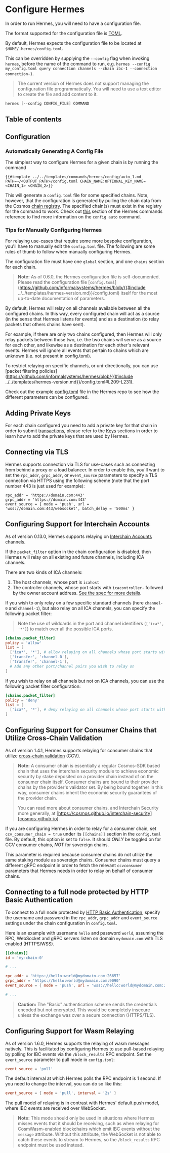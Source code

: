 # Configure Hermes

In order to run Hermes, you will need to have a configuration file.

The format supported for the configuration file is [TOML](https://toml.io/en/).

By default, Hermes expects the configuration file to be located at `$HOME/.hermes/config.toml`.

This can be overridden by supplying the `--config` flag when invoking `hermes`, before the
name of the command to run, e.g. `hermes --config my_config.toml query connection channels --chain ibc-1 --connection connection-1`.

> The current version of Hermes does not support managing the configuration file programmatically.
> You will need to use a text editor to create the file and add content to it.

```bash
hermes [--config CONFIG_FILE] COMMAND
```

## Table of contents

<!-- toc -->

## Configuration

### Automatically Generating A Config File 

The simplest way to configure Hermes for a given chain is by running the command

```shell 
{{#template ../../templates/commands/hermes/config/auto_1.md PATH=~/<OUTPUT_PATH>/config.toml CHAIN_NAME:OPTIONAL_KEY_NAME=<CHAIN_1> <CHAIN_2>}}
```

This will generate a `config.toml` file for some specified chains. Note, however, that the configuration is generated by pulling the chain data from the Cosmos [chain registry][chain-registry]. The specified chain(s) must exist in the registry for the command to work. Check out [this][config-auto-reference] section of the Hermes commands reference to find more information on the `config auto` command.

### Tips for Manually Configuring Hermes

For relaying use-cases that require some more bespoke configuration, you'll have to manually edit the `config.toml` file. The following are some rules of thumb to follow when manually configuring Hermes.

The configuration file must have one `global` section, and one `chains` section for each chain.
<!-- markdown-link-check-disable -->
> **Note:** As of 0.6.0, the Hermes configuration file is self-documented.
> Please read the configuration file [`config.toml`](https://github.com/informalsystems/hermes/blob/{{#include ../../templates/hermes-version.md}}/config.toml)
> itself for the most up-to-date documentation of parameters.


By default, Hermes will relay on all channels available between all the configured chains.
In this way, every configured chain will act as a source (in the sense that Hermes listens for events)
and as a destination (to relay packets that others chains have sent).

For example, if there are only two chains configured, then Hermes will only relay packets between those two,
i.e. the two chains will serve as a source for each other, and likewise as a destination for each other's relevant events.
Hermes will ignore all events that pertain to chains which are unknown (i.e. not present in config.toml).

To restrict relaying on specific channels, or uni-directionally, you can use [packet filtering policies](https://github.com/informalsystems/hermes/blob/{{#include ../../templates/hermes-version.md}}/config.toml#L209-L231).

Check out the example [config.toml][hermes-config] file in the Hermes repo to see how the different parameters can be configured.
<!-- markdown-link-check-enabled -->

## Adding Private Keys

For each chain configured you need to add a private key for that chain in order to submit [transactions](../commands/tx/index.md),
please refer to the [Keys](../commands/keys/index.md) sections in order to learn how to add the private keys that are used by Hermes.

## Connecting via TLS

Hermes supports connection via TLS for use-cases such as connecting from behind
a proxy or a load balancer. In order to enable this, you'll want to set the
`rpc_addr`, `grpc_addr`, or `event_source` parameters to specify a TLS
connection via HTTPS using the following scheme (note that the port number 443
is just used for example):
```
rpc_addr = 'https://domain.com:443'
grpc_addr = 'https://domain.com:443'
event_source = { mode = 'push', url = 'wss://domain.com:443/websocket', batch_delay = '500ms' }
```

## Configuring Support for Interchain Accounts

As of version 0.13.0, Hermes supports relaying on [Interchain Accounts][ica] channels.

If the `packet_filter` option in the chain configuration is disabled, then
Hermes will relay on all existing and future channels, including ICA channels.

There are two kinds of ICA channels:

1. The host channels, whose port is `icahost`
2. The controller channels, whose port starts with `icacontroller-` followed
   by the owner account address. [See the spec for more details][ica].

If you wish to only relay on a few specific standard channels (here `channel-0` and `channel-1`),
but also relay on all ICA channels, you can specify the following packet filter:

> Note the use of wildcards in the port and channel identifiers (`['ica*', '*']`)
> to match over all the possible ICA ports.

```toml
[chains.packet_filter]
policy = 'allow'
list = [
  ['ica*', '*'], # allow relaying on all channels whose port starts with `ica`
  ['transfer', 'channel-0'],
  ['transfer', 'channel-1'],
  # Add any other port/channel pairs you wish to relay on
]
```

If you wish to relay on all channels but not on ICA channels, you can use
the following packet filter configuration:

```toml
[chains.packet_filter]
policy = 'deny'
list = [
  ['ica*', '*'], # deny relaying on all channels whose port starts with `ica`
]
```

## Configuring Support for Consumer Chains that Utilize Cross-Chain Validation 

As of version 1.4.1, Hermes supports relaying for consumer chains that utilize [cross-chain validation][ccv] (CCV).

> **Note:** A consumer chain is essentially a regular Cosmos-SDK based chain that uses the interchain security
module to achieve economic security by stake deposited on a provider chain instead of on the consumer chain 
itself. Consumer chains are bound to their provider chains by the provider's validator set. By being bound 
together in this way, consumer chains inherit the economic security guarantees of the provider chain.
>
> You can read more about consumer chains, and Interchain Security more generally, at [https://cosmos.github.io/interchain-security][cosmos-github-io].

If you are configuring Hermes in order to relay for a consumer chain, set `ccv_consumer_chain = true` under its `[[chains]]` section in the `config.toml` file. 
By default, this option is set to `false`. It should *ONLY* be toggled on for CCV consumer chains, *NOT* for sovereign chains.

This parameter is required because consumer chains do not utilize the same staking module as sovereign chains.
Consumer chains must query a different gRPC endpoint in order to fetch the relevant `ccvconsumer` parameters that Hermes 
needs in order to relay on behalf of consumer chains.

## Connecting to a full node protected by HTTP Basic Authentication

To connect to a full node protected by [HTTP Basic Authentication][http-basic-auth],
specify the username and password in the `rpc_addr`, `grpc_addr` and `event_source` settings
under the chain configuration in `config.toml`.

Here is an example with username `hello` and password `world`, assuming the RPC, WebSocket and gRPC servers
listen on domain `mydomain.com` with TLS enabled (HTTPS/WSS).

```toml
[[chains]]
id = 'my-chain-0'

# ...

rpc_addr = 'https://hello:world@mydomain.com:26657'
grpc_addr = 'https://hello:world@mydomain.com:9090'
event_source = { mode = 'push', url = 'wss://hello:world@mydomain.com:26657/websocket', batch_delay = '500ms' }

# ...
```

> **Caution:** The "Basic" authentication scheme sends the credentials encoded but not encrypted.
> This would be completely insecure unless the exchange was over a secure connection (HTTPS/TLS).

## Configuring Support for Wasm Relaying

As of version 1.6.0, Hermes supports the relaying of wasm messages natively. This is facilitated by configuring
Hermes to use pull-based relaying by polling for IBC events via the `/block_results` RPC endpoint. Set
the `event_source` parameter to pull mode in `config.toml`:

```toml
event_source = 'poll'
```

The default interval at which Hermes polls the RPC endpoint is 1 second. If you need to change the interval,
you can do so like this:

```toml
event_source = { mode = 'pull', interval = '2s' }
```

The pull model of relaying is in contrast with Hermes' default push model, where IBC events are received
over WebSocket. 

> **Note:** This mode should only be used in situations where Hermes misses events that it should
be receiving, such as when relaying for CosmWasm-enabled blockchains which emit IBC events without the
`message` attribute. Without this attribute, the WebSocket is not able to catch these events to stream
to Hermes, so the `/block_results` RPC endpoint must be used instead. 

[ccv]: https://github.com/cosmos/ibc/blob/main/spec/app/ics-028-cross-chain-validation/README.md
[cosmos-github-io]: https://cosmos.github.io/interchain-security
[http-basic-auth]: https://developer.mozilla.org/en-US/docs/Web/HTTP/Authentication
[ica]: https://github.com/cosmos/ibc/blob/master/spec/app/ics-027-interchain-accounts/README.md
[chain-registry]: https://github.com/cosmos/chain-registry
[config-auto-reference]: ../commands/config.md#automatically-generate-configuration-files-for-specified-chains
[hermes-config]: https://github.com/informalsystems/hermes/blob/master/config.toml
